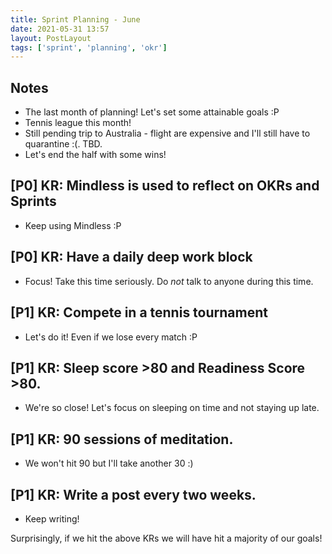 ```yaml
---
title: Sprint Planning - June
date: 2021-05-31 13:57
layout: PostLayout
tags: ['sprint', 'planning', 'okr']
---
```


## Notes
* The last month of planning! Let's set some attainable goals :P
* Tennis league this month!
* Still pending trip to Australia - flight are expensive and I'll still have to quarantine :(. TBD.
* Let's end the half with some wins!

## [P0] KR: Mindless is used to reflect on OKRs and Sprints
* Keep using Mindless :P

## [P0] KR: Have a daily deep work block
* Focus! Take this time seriously. Do *not* talk to anyone during this time.

## [P1] KR: Compete in a tennis tournament
* Let's do it! Even if we lose every match :P

## [P1] KR: Sleep score >80 and Readiness Score >80.
* We're so close! Let's focus on sleeping on time and not staying up late.

## [P1] KR: 90 sessions of meditation.
* We won't hit 90 but I'll take another 30 :)

## [P1] KR: Write a post every two weeks.
* Keep writing!

Surprisingly, if we hit the above KRs we will have hit a majority of our goals!
